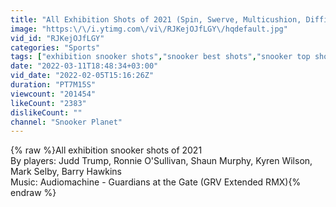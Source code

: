 ```yaml
---
title: "All Exhibition Shots of 2021 (Spin, Swerve, Multicushion, Difficult Pots)"
image: "https:\/\/i.ytimg.com\/vi\/RJKejOJfLGY\/hqdefault.jpg"
vid_id: "RJKejOJfLGY"
categories: "Sports"
tags: ["exhibition snooker shots","snooker best shots","snooker top shots"]
date: "2022-03-11T18:48:34+03:00"
vid_date: "2022-02-05T15:16:26Z"
duration: "PT7M15S"
viewcount: "201454"
likeCount: "2383"
dislikeCount: ""
channel: "Snooker Planet"
---
```

{% raw %}All exhibition snooker shots of 2021<br />By players: Judd Trump, Ronnie O'Sullivan, Shaun Murphy, Kyren Wilson, Mark Selby, Barry Hawkins<br />Music: Audiomachine - Guardians at the Gate (GRV Extended RMX){% endraw %}
